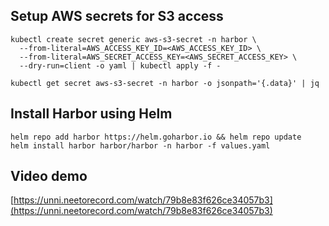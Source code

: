 ## Setup AWS secrets for S3 access

````
kubectl create secret generic aws-s3-secret -n harbor \
  --from-literal=AWS_ACCESS_KEY_ID=<AWS_ACCESS_KEY_ID> \
  --from-literal=AWS_SECRET_ACCESS_KEY=<AWS_SECRET_ACCESS_KEY> \
  --dry-run=client -o yaml | kubectl apply -f -

kubectl get secret aws-s3-secret -n harbor -o jsonpath='{.data}' | jq
````

## Install Harbor using Helm 

```
helm repo add harbor https://helm.goharbor.io && helm repo update
helm install harbor harbor/harbor -n harbor -f values.yaml
```

## Video demo

[https://unni.neetorecord.com/watch/79b8e83f626ce34057b3](https://unni.neetorecord.com/watch/79b8e83f626ce34057b3)
